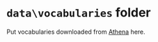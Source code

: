 # `data\vocabularies` folder

Put vocabularies downloaded from [Athena](https://athena.ohdsi.org/vocabulary/list) here.
